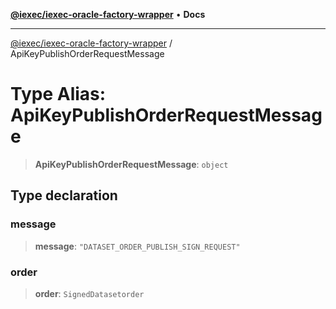 [**@iexec/iexec-oracle-factory-wrapper**](../README.md) • **Docs**

***

[@iexec/iexec-oracle-factory-wrapper](../globals.md) / ApiKeyPublishOrderRequestMessage

# Type Alias: ApiKeyPublishOrderRequestMessage

> **ApiKeyPublishOrderRequestMessage**: `object`

## Type declaration

### message

> **message**: `"DATASET_ORDER_PUBLISH_SIGN_REQUEST"`

### order

> **order**: `SignedDatasetorder`
